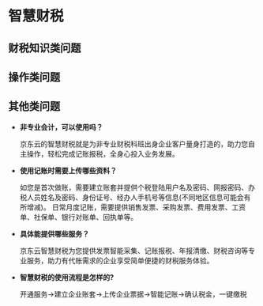 # 智慧财税

## 财税知识类问题


## 操作类问题

## 其他类问题

- **非专业会计，可以使用吗？**

  京东云的智慧财税就是为非专业财税科班出身企业客户量身打造的，助力您自主操作，轻松完成记账报税，全身心投入业务发展。

- **使用记账时需要上传哪些资料？**

  如您是首次做账，需要建立账套并提供个税登陆用户名及密码、网报密码、办税人员姓名及密码、身份证号、经办人手机号等信息(不同地区信息可能会有所增减)。 日常月度记账，需要提供销售发票、采购发票、费用发票、工资单、社保单、银行对账单、回执单等。

- **具体能提供哪些服务？**

  京东云智慧财税为您提供发票智能采集、记账报税、年报清缴、财税咨询等专业服务，助力有代账需求的企业享受简单便捷的财税服务体验。

- **智慧财税的使用流程是怎样的?**

  开通服务→建立企业账套→上传企业票据→智能记账→确认税金，一键缴税
